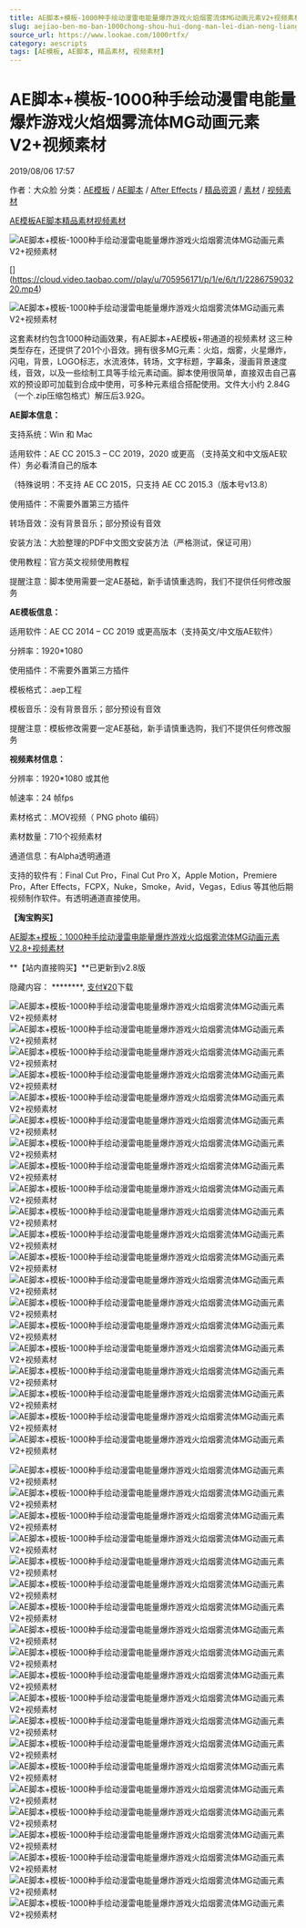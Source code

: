 ```yaml
---
title: AE脚本+模板-1000种手绘动漫雷电能量爆炸游戏火焰烟雾流体MG动画元素V2+视频素材
slug: aejiao-ben-mo-ban-1000chong-shou-hui-dong-man-lei-dian-neng-liang-bao-zha-you-xi-huo-yan-yan-wu-liu-ti-mgdong-hua-yuan-su-v2-shi-pin-su-cai
source_url: https://www.lookae.com/1000rtfx/
category: aescripts
tags: [AE模板, AE脚本, 精品素材, 视频素材]
---
```

# AE脚本+模板-1000种手绘动漫雷电能量爆炸游戏火焰烟雾流体MG动画元素V2+视频素材

2019/08/06 17:57

作者：大众脸
分类：[AE模板](https://www.lookae.com/after-effects/other-after-effects/) / [AE脚本](https://www.lookae.com/after-effects/aescripts/) / [After Effects](https://www.lookae.com/after-effects/) / [精品资源](https://www.lookae.com/fufei/) / [素材](https://www.lookae.com/sucai/) / [视频素材](https://www.lookae.com/sucai/videos/)

[AE模板](https://www.lookae.com/tag/ae%e6%a8%a1%e6%9d%bf/)[AE脚本](https://www.lookae.com/tag/ae%e8%84%9a%e6%9c%ac/)[精品素材](https://www.lookae.com/tag/%e7%b2%be%e5%93%81%e7%b4%a0%e6%9d%90/)[视频素材](https://www.lookae.com/tag/%e8%a7%86%e9%a2%91%e7%b4%a0%e6%9d%90/)

![AE脚本+模板-1000种手绘动漫雷电能量爆炸游戏火焰烟雾流体MG动画元素V2+视频素材](https://www.lookae.com/wp-content/uploads/2019/08/1000RTFX.jpg "AE脚本+模板-1000种手绘动漫雷电能量爆炸游戏火焰烟雾流体MG动画元素V2+视频素材-LookAE.com")

[﻿[﻿]("https://cloud.video.taobao.com//play/u/705956171/p/1/e/6/t/1/228675903220.mp4)](https://cloud.video.taobao.com//play/u/705956171/p/1/e/6/t/1/228675903220.mp4)

![AE脚本+模板-1000种手绘动漫雷电能量爆炸游戏火焰烟雾流体MG动画元素V2+视频素材](https://img.alicdn.com/imgextra/i3/705956171/O1CN017tNXBD1vSMfjeSWxz_!!705956171.jpg "AE脚本+模板-1000种手绘动漫雷电能量爆炸游戏火焰烟雾流体MG动画元素V2+视频素材-LookAE.com")

这套素材约包含1000种动画效果，有AE脚本+AE模板+带通道的视频素材 这三种类型存在，还提供了201个小音效。拥有很多MG元素：火焰，烟雾，火星爆炸，闪电，背景，LOGO标志，水流液体，转场，文字标题，字幕条，漫画背景速度线，音效，以及一些绘制工具等手绘元素动画。脚本使用很简单，直接双击自己喜欢的预设即可加载到合成中使用，可多种元素组合搭配使用。文件大小约 2.84G（一个.zip压缩包格式）解压后3.92G。

**AE脚本信息：**

支持系统：Win 和 Mac

适用软件：AE CC 2015.3 – CC 2019，2020 或更高 （支持英文和中文版AE软件）务必看清自己的版本

（特殊说明：不支持 AE CC 2015，只支持 AE CC 2015.3（版本号v13.8）

使用插件：不需要外置第三方插件

转场音效：没有背景音乐；部分预设有音效

安装方法：大脸整理的PDF中文图文安装方法（严格测试，保证可用）

使用教程：官方英文视频使用教程

提醒注意：脚本使用需要一定AE基础，新手请慎重选购，我们不提供任何修改服务

**AE模板信息：**

适用软件：AE CC 2014 – CC 2019 或更高版本（支持英文/中文版AE软件）

分辨率：1920\*1080

使用插件：不需要外置第三方插件

模板格式：.aep工程

模板音乐：没有背景音乐；部分预设有音效

提醒注意：模板修改需要一定AE基础，新手请慎重选购，我们不提供任何修改服务

**视频素材信息：**

分辨率：1920\*1080 或其他

帧速率：24 帧fps

素材格式：.MOV视频（ PNG photo 编码）

素材数量：710个视频素材

通道信息：有Alpha透明通道

支持的软件有：Final Cut Pro，Final Cut Pro X，Apple Motion，Premiere Pro，After Effects，FCPX，Nuke，Smoke，Avid，Vegas，Edius 等其他后期视频制作软件。有透明通道直接使用。

**【淘宝购买】**

[AE脚本+模板：1000种手绘动漫雷电能量爆炸游戏火焰烟雾流体MG动画元素V2.8+视频素材](https://item.taobao.com/item.htm?id=600511923384)

**【站内直接购买】**已更新到v2.8版

隐藏内容：
\*\*\*\*\*\*\*\*,
[支付¥20](https://www.lookae.com/wp-login.php?redirect_to=https%3A%2F%2Fwww.lookae.com%2F1000rtfx%2F)下载

![AE脚本+模板-1000种手绘动漫雷电能量爆炸游戏火焰烟雾流体MG动画元素V2+视频素材](https://img.alicdn.com/imgextra/i3/705956171/O1CN01GhsSnQ1vSMfi4pYHg_!!705956171.gif "AE脚本+模板-1000种手绘动漫雷电能量爆炸游戏火焰烟雾流体MG动画元素V2+视频素材-LookAE.com")![AE脚本+模板-1000种手绘动漫雷电能量爆炸游戏火焰烟雾流体MG动画元素V2+视频素材](https://img.alicdn.com/imgextra/i4/705956171/O1CN01XeAYIt1vSMfjzPal2_!!705956171.gif "AE脚本+模板-1000种手绘动漫雷电能量爆炸游戏火焰烟雾流体MG动画元素V2+视频素材-LookAE.com")![AE脚本+模板-1000种手绘动漫雷电能量爆炸游戏火焰烟雾流体MG动画元素V2+视频素材](https://img.alicdn.com/imgextra/i1/705956171/O1CN01gV1BOc1vSMfi4tRW2_!!705956171.gif "AE脚本+模板-1000种手绘动漫雷电能量爆炸游戏火焰烟雾流体MG动画元素V2+视频素材-LookAE.com")![AE脚本+模板-1000种手绘动漫雷电能量爆炸游戏火焰烟雾流体MG动画元素V2+视频素材](https://img.alicdn.com/imgextra/i3/705956171/O1CN01VgTBBJ1vSMfjzSg6t_!!705956171.gif "AE脚本+模板-1000种手绘动漫雷电能量爆炸游戏火焰烟雾流体MG动画元素V2+视频素材-LookAE.com")![AE脚本+模板-1000种手绘动漫雷电能量爆炸游戏火焰烟雾流体MG动画元素V2+视频素材](https://img.alicdn.com/imgextra/i4/705956171/O1CN01C6JkpA1vSMfketJF5_!!705956171.gif "AE脚本+模板-1000种手绘动漫雷电能量爆炸游戏火焰烟雾流体MG动画元素V2+视频素材-LookAE.com")![AE脚本+模板-1000种手绘动漫雷电能量爆炸游戏火焰烟雾流体MG动画元素V2+视频素材](https://img.alicdn.com/imgextra/i1/705956171/O1CN01YTa1wn1vSMfnPKHqB_!!705956171.gif "AE脚本+模板-1000种手绘动漫雷电能量爆炸游戏火焰烟雾流体MG动画元素V2+视频素材-LookAE.com")![AE脚本+模板-1000种手绘动漫雷电能量爆炸游戏火焰烟雾流体MG动画元素V2+视频素材](https://img.alicdn.com/imgextra/i2/705956171/O1CN01dENUqO1vSMfjtuvyh_!!705956171.gif "AE脚本+模板-1000种手绘动漫雷电能量爆炸游戏火焰烟雾流体MG动画元素V2+视频素材-LookAE.com")![AE脚本+模板-1000种手绘动漫雷电能量爆炸游戏火焰烟雾流体MG动画元素V2+视频素材](https://img.alicdn.com/imgextra/i3/705956171/O1CN01mTZYbq1vSMfguyyWN_!!705956171.gif "AE脚本+模板-1000种手绘动漫雷电能量爆炸游戏火焰烟雾流体MG动画元素V2+视频素材-LookAE.com")![AE脚本+模板-1000种手绘动漫雷电能量爆炸游戏火焰烟雾流体MG动画元素V2+视频素材](https://img.alicdn.com/imgextra/i1/705956171/O1CN01DDHT671vSMflIGf55_!!705956171.gif "AE脚本+模板-1000种手绘动漫雷电能量爆炸游戏火焰烟雾流体MG动画元素V2+视频素材-LookAE.com")![AE脚本+模板-1000种手绘动漫雷电能量爆炸游戏火焰烟雾流体MG动画元素V2+视频素材](https://img.alicdn.com/imgextra/i1/705956171/O1CN01p8fJ831vSMflAUprZ_!!705956171.gif "AE脚本+模板-1000种手绘动漫雷电能量爆炸游戏火焰烟雾流体MG动画元素V2+视频素材-LookAE.com")![AE脚本+模板-1000种手绘动漫雷电能量爆炸游戏火焰烟雾流体MG动画元素V2+视频素材](https://img.alicdn.com/imgextra/i3/705956171/O1CN01gUZukA1vSMflIC1j9_!!705956171.gif "AE脚本+模板-1000种手绘动漫雷电能量爆炸游戏火焰烟雾流体MG动画元素V2+视频素材-LookAE.com")![AE脚本+模板-1000种手绘动漫雷电能量爆炸游戏火焰烟雾流体MG动画元素V2+视频素材](https://img.alicdn.com/imgextra/i4/705956171/O1CN01ubYTRO1vSMfjzOJam_!!705956171.gif "AE脚本+模板-1000种手绘动漫雷电能量爆炸游戏火焰烟雾流体MG动画元素V2+视频素材-LookAE.com")![AE脚本+模板-1000种手绘动漫雷电能量爆炸游戏火焰烟雾流体MG动画元素V2+视频素材](https://img.alicdn.com/imgextra/i2/705956171/O1CN01pNKJBc1vSMflI7rpT_!!705956171.gif "AE脚本+模板-1000种手绘动漫雷电能量爆炸游戏火焰烟雾流体MG动画元素V2+视频素材-LookAE.com")![AE脚本+模板-1000种手绘动漫雷电能量爆炸游戏火焰烟雾流体MG动画元素V2+视频素材](https://img.alicdn.com/imgextra/i3/705956171/O1CN010uscVg1vSMfjzLUv5_!!705956171.gif "AE脚本+模板-1000种手绘动漫雷电能量爆炸游戏火焰烟雾流体MG动画元素V2+视频素材-LookAE.com")![AE脚本+模板-1000种手绘动漫雷电能量爆炸游戏火焰烟雾流体MG动画元素V2+视频素材](https://img.alicdn.com/imgextra/i4/705956171/O1CN01Nr24Il1vSMfmWliKN_!!705956171.gif "AE脚本+模板-1000种手绘动漫雷电能量爆炸游戏火焰烟雾流体MG动画元素V2+视频素材-LookAE.com")![AE脚本+模板-1000种手绘动漫雷电能量爆炸游戏火焰烟雾流体MG动画元素V2+视频素材](https://img.alicdn.com/imgextra/i4/705956171/O1CN017C5zsx1vSMfi4o0PT_!!705956171.gif "AE脚本+模板-1000种手绘动漫雷电能量爆炸游戏火焰烟雾流体MG动画元素V2+视频素材-LookAE.com")![AE脚本+模板-1000种手绘动漫雷电能量爆炸游戏火焰烟雾流体MG动画元素V2+视频素材](https://img.alicdn.com/imgextra/i4/705956171/O1CN01Ykmp6u1vSMfmyYn1M_!!705956171.gif "AE脚本+模板-1000种手绘动漫雷电能量爆炸游戏火焰烟雾流体MG动画元素V2+视频素材-LookAE.com")![AE脚本+模板-1000种手绘动漫雷电能量爆炸游戏火焰烟雾流体MG动画元素V2+视频素材](https://img.alicdn.com/imgextra/i3/705956171/O1CN01j56wBe1vSMfmWkIsi_!!705956171.gif "AE脚本+模板-1000种手绘动漫雷电能量爆炸游戏火焰烟雾流体MG动画元素V2+视频素材-LookAE.com")![AE脚本+模板-1000种手绘动漫雷电能量爆炸游戏火焰烟雾流体MG动画元素V2+视频素材](https://img.alicdn.com/imgextra/i1/705956171/O1CN018mO7x71vSMfgupmHj_!!705956171.gif "AE脚本+模板-1000种手绘动漫雷电能量爆炸游戏火焰烟雾流体MG动画元素V2+视频素材-LookAE.com")![AE脚本+模板-1000种手绘动漫雷电能量爆炸游戏火焰烟雾流体MG动画元素V2+视频素材](https://img.alicdn.com/imgextra/i1/705956171/O1CN01dwKD8L1vSMfgunQkJ_!!705956171.gif "AE脚本+模板-1000种手绘动漫雷电能量爆炸游戏火焰烟雾流体MG动画元素V2+视频素材-LookAE.com")

![AE脚本+模板-1000种手绘动漫雷电能量爆炸游戏火焰烟雾流体MG动画元素V2+视频素材](https://img.alicdn.com/imgextra/i4/705956171/O1CN01xpH7mk1vSMfm0P3oh_!!705956171.gif "AE脚本+模板-1000种手绘动漫雷电能量爆炸游戏火焰烟雾流体MG动画元素V2+视频素材-LookAE.com")![AE脚本+模板-1000种手绘动漫雷电能量爆炸游戏火焰烟雾流体MG动画元素V2+视频素材](https://img.alicdn.com/imgextra/i3/705956171/O1CN01IpVB291vSMfhqZ3BO_!!705956171.gif "AE脚本+模板-1000种手绘动漫雷电能量爆炸游戏火焰烟雾流体MG动画元素V2+视频素材-LookAE.com")![AE脚本+模板-1000种手绘动漫雷电能量爆炸游戏火焰烟雾流体MG动画元素V2+视频素材](https://img.alicdn.com/imgextra/i2/705956171/O1CN01AmKhDJ1vSMfjEbhEQ_!!705956171.gif "AE脚本+模板-1000种手绘动漫雷电能量爆炸游戏火焰烟雾流体MG动画元素V2+视频素材-LookAE.com")![AE脚本+模板-1000种手绘动漫雷电能量爆炸游戏火焰烟雾流体MG动画元素V2+视频素材](https://img.alicdn.com/imgextra/i1/705956171/O1CN01WhExTS1vSMfmWgkIl_!!705956171.gif "AE脚本+模板-1000种手绘动漫雷电能量爆炸游戏火焰烟雾流体MG动画元素V2+视频素材-LookAE.com")![AE脚本+模板-1000种手绘动漫雷电能量爆炸游戏火焰烟雾流体MG动画元素V2+视频素材](https://img.alicdn.com/imgextra/i1/705956171/O1CN01VpXMtC1vSMflAIgPR_!!705956171.gif "AE脚本+模板-1000种手绘动漫雷电能量爆炸游戏火焰烟雾流体MG动画元素V2+视频素材-LookAE.com")![AE脚本+模板-1000种手绘动漫雷电能量爆炸游戏火焰烟雾流体MG动画元素V2+视频素材](https://img.alicdn.com/imgextra/i3/705956171/O1CN017fBozB1vSMfi4iMoT_!!705956171.gif "AE脚本+模板-1000种手绘动漫雷电能量爆炸游戏火焰烟雾流体MG动画元素V2+视频素材-LookAE.com")![AE脚本+模板-1000种手绘动漫雷电能量爆炸游戏火焰烟雾流体MG动画元素V2+视频素材](https://img.alicdn.com/imgextra/i4/705956171/O1CN01pwOop21vSMfhqVUby_!!705956171.gif "AE脚本+模板-1000种手绘动漫雷电能量爆炸游戏火焰烟雾流体MG动画元素V2+视频素材-LookAE.com")![AE脚本+模板-1000种手绘动漫雷电能量爆炸游戏火焰烟雾流体MG动画元素V2+视频素材](https://img.alicdn.com/imgextra/i3/705956171/O1CN01YPz6Us1vSMfjtghgH_!!705956171.gif "AE脚本+模板-1000种手绘动漫雷电能量爆炸游戏火焰烟雾流体MG动画元素V2+视频素材-LookAE.com")![AE脚本+模板-1000种手绘动漫雷电能量爆炸游戏火焰烟雾流体MG动画元素V2+视频素材](https://img.alicdn.com/imgextra/i4/705956171/O1CN01VPff2E1vSMflAG44y_!!705956171.gif "AE脚本+模板-1000种手绘动漫雷电能量爆炸游戏火焰烟雾流体MG动画元素V2+视频素材-LookAE.com")![AE脚本+模板-1000种手绘动漫雷电能量爆炸游戏火焰烟雾流体MG动画元素V2+视频素材](https://img.alicdn.com/imgextra/i4/705956171/O1CN01DOCPXN1vSMfmWf8JD_!!705956171.gif "AE脚本+模板-1000种手绘动漫雷电能量爆炸游戏火焰烟雾流体MG动画元素V2+视频素材-LookAE.com")![AE脚本+模板-1000种手绘动漫雷电能量爆炸游戏火焰烟雾流体MG动画元素V2+视频素材](https://img.alicdn.com/imgextra/i4/705956171/O1CN01jOxrtE1vSMfhqRruc_!!705956171.gif "AE脚本+模板-1000种手绘动漫雷电能量爆炸游戏火焰烟雾流体MG动画元素V2+视频素材-LookAE.com")![AE脚本+模板-1000种手绘动漫雷电能量爆炸游戏火焰烟雾流体MG动画元素V2+视频素材](https://img.alicdn.com/imgextra/i3/705956171/O1CN01OsqoQt1vSMfi4czuP_!!705956171.gif "AE脚本+模板-1000种手绘动漫雷电能量爆炸游戏火焰烟雾流体MG动画元素V2+视频素材-LookAE.com")![AE脚本+模板-1000种手绘动漫雷电能量爆炸游戏火焰烟雾流体MG动画元素V2+视频素材](https://img.alicdn.com/imgextra/i1/705956171/O1CN01nUICV71vSMfmWcaAY_!!705956171.gif "AE脚本+模板-1000种手绘动漫雷电能量爆炸游戏火焰烟雾流体MG动画元素V2+视频素材-LookAE.com")![AE脚本+模板-1000种手绘动漫雷电能量爆炸游戏火焰烟雾流体MG动画元素V2+视频素材](https://img.alicdn.com/imgextra/i3/705956171/O1CN01fAU3Pv1vSMflAEJpU_!!705956171.gif "AE脚本+模板-1000种手绘动漫雷电能量爆炸游戏火焰烟雾流体MG动画元素V2+视频素材-LookAE.com")![AE脚本+模板-1000种手绘动漫雷电能量爆炸游戏火焰烟雾流体MG动画元素V2+视频素材](https://img.alicdn.com/imgextra/i4/705956171/O1CN01YcKaXJ1vSMfnP3him_!!705956171.gif "AE脚本+模板-1000种手绘动漫雷电能量爆炸游戏火焰烟雾流体MG动画元素V2+视频素材-LookAE.com")![AE脚本+模板-1000种手绘动漫雷电能量爆炸游戏火焰烟雾流体MG动画元素V2+视频素材](https://img.alicdn.com/imgextra/i2/705956171/O1CN01HOQj1y1vSMfgug73A_!!705956171.gif "AE脚本+模板-1000种手绘动漫雷电能量爆炸游戏火焰烟雾流体MG动画元素V2+视频素材-LookAE.com")![AE脚本+模板-1000种手绘动漫雷电能量爆炸游戏火焰烟雾流体MG动画元素V2+视频素材](https://img.alicdn.com/imgextra/i2/705956171/O1CN01J9oC5D1vSMfjET2LP_!!705956171.gif "AE脚本+模板-1000种手绘动漫雷电能量爆炸游戏火焰烟雾流体MG动画元素V2+视频素材-LookAE.com")![AE脚本+模板-1000种手绘动漫雷电能量爆炸游戏火焰烟雾流体MG动画元素V2+视频素材](https://img.alicdn.com/imgextra/i3/705956171/O1CN010oWpGw1vSMfkeZuXl_!!705956171.gif "AE脚本+模板-1000种手绘动漫雷电能量爆炸游戏火焰烟雾流体MG动画元素V2+视频素材-LookAE.com")![AE脚本+模板-1000种手绘动漫雷电能量爆炸游戏火焰烟雾流体MG动画元素V2+视频素材](https://img.alicdn.com/imgextra/i2/705956171/O1CN01GApec51vSMfmWZ1d1_!!705956171.gif "AE脚本+模板-1000种手绘动漫雷电能量爆炸游戏火焰烟雾流体MG动画元素V2+视频素材-LookAE.com")![AE脚本+模板-1000种手绘动漫雷电能量爆炸游戏火焰烟雾流体MG动画元素V2+视频素材](https://img.alicdn.com/imgextra/i1/705956171/O1CN01CRKT7l1vSMfkeaRjq_!!705956171.gif "AE脚本+模板-1000种手绘动漫雷电能量爆炸游戏火焰烟雾流体MG动画元素V2+视频素材-LookAE.com")
